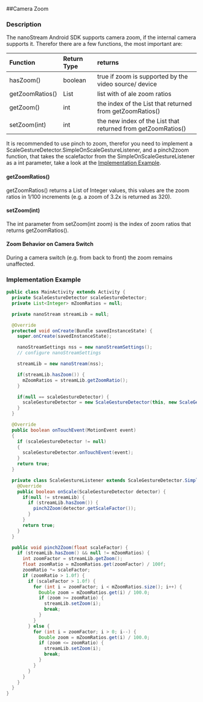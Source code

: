 ##Camera Zoom
### Description
The nanoStream Android SDK supports camera zoom, if the internal camera supports it. Therefor there are a few functions, the most important are:

| Function        | Return Type   | returns                                                               |
|:----------------|:--------------|:----------------------------------------------------------------------|
| hasZoom()       | boolean       | true if zoom is supported by the video source/ device                 |
| getZoomRatios() | List<Integer> | list with of ale zoom ratios                                          |
| getZoom()       | int           | the index of the List<Integer> that returned from getZoomRatios()     |
| setZoom(int)    | int           | the new index of the List<Integer> that returned from getZoomRatios() |

It is recommended to use pinch to zoom, therefor you need to implement a ScaleGestureDetector.SimpleOnScaleGestureListener, and a pinch2zoom function, that takes the scalefactor from the SimpleOnScaleGestureListener as a int parameter, take a look at the [Implementation Example][ef1c8421].
#### getZoomRatios()
getZoomRatios() returns a List of Integer values, this values are the zoom ratios in 1/100 increments (e.g. a zoom of 3.2x is returned as 320).
#### setZoom(int)
The int parameter from setZoom(int zoom) is the index of zoom ratios that returns getZoomRatios().
#### Zoom Behavior on Camera Switch
During a camera switch (e.g. from back to front) the zoom remains unaffected.
### Implementation Example
```java
public class MainActivity extends Activity {
  private ScaleGestureDetector scaleGestureDetector;
  private List<Integer> mZoomRatios = null;

  private nanoStream streamLib = null;

  @Override
  protected void onCreate(Bundle savedInstanceState) {
    super.onCreate(savedInstanceState);

    nanoStreamSettings nss = new nanoStreamSettings();
    // configure nanoStreamSettings

    streamLib = new nanoStream(nss);

    if(streamLib.hasZoom()) {
      mZoomRatios = streamLib.getZoomRatio();
    }

    if(null == scaleGestureDetector) {
      scaleGestureDetector = new ScaleGestureDetector(this, new ScaleGestureListener());
    }
  }

  @Override
  public boolean onTouchEvent(MotionEvent event)
  {
    if (scaleGestureDetector != null)
    {
      scaleGestureDetector.onTouchEvent(event);
    }
    return true;
  }

  private class ScaleGestureListener extends ScaleGestureDetector.SimpleOnScaleGestureListener {
    @Override
    public boolean onScale(ScaleGestureDetector detector) {
      if(null != streamLib) {
        if (streamLib.hasZoom()) {
          pinch2Zoom(detector.getScaleFactor());
        }
      }
      return true;
    }
  }

  public void pinch2Zoom(float scaleFactor) {
    if (streamLib.hasZoom() && null != mZoomRatios) {
      int zoomFactor = streamLib.getZoom();
      float zoomRatio = mZoomRatios.get(zoomFactor) / 100f;
      zoomRatio *= scaleFactor;
      if (zoomRatio > 1.0f) {
        if (scaleFactor > 1.0f) {
          for (int i = zoomFactor; i < mZoomRatios.size(); i++) {
            Double zoom = mZoomRatios.get(i) / 100.0;
            if (zoom >= zoomRatio) {
              streamLib.setZoom(i);
              break;
            }
          }
        } else {
          for (int i = zoomFactor; i > 0; i--) {
            Double zoom = mZoomRatios.get(i) / 100.0;
            if (zoom <= zoomRatio) {
              streamLib.setZoom(i);
              break;
            }
          }
        }
      }
    }
  }
}
```



  [ef1c8421]: https://www.nanocosmos.de/v4/documentation/android_camera_zoom#zoom_implementation_example "Implementation Example"
